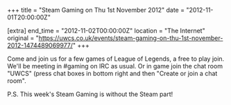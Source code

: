 +++
title = "Steam Gaming on Thu 1st November 2012"
date = "2012-11-01T20:00:00Z"

[extra]
end_time = "2012-11-02T00:00:00Z"
location = "The Internet"
original = "https://uwcs.co.uk/events/steam-gaming-on-thu-1st-november-2012-1474489069977/"
+++

Come and join us for a few games of League of Legends, a free to play join. We'll be meeting in \#gaming on IRC as usual. Or in game join the chat room "UWCS" (press chat boxes in bottom right and then "Create or join a chat room".

P.S. This week's Steam Gaming is without the Steam part\!

